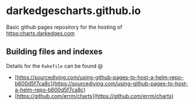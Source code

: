 # darkedgescharts.github.io

Basic github pages repository for the hosting of [https:charts.darkedges.com](https:charts.darkedges.com)

## Building files and indexes

Details for the `Rakefile` can be found @ 

- [https://sourcediving.com/using-github-pages-to-host-a-helm-repo-b600d5f7ca8c](https://sourcediving.com/using-github-pages-to-host-a-helm-repo-b600d5f7ca8c)
- [https://github.com/errm/charts](https://github.com/errm/charts)